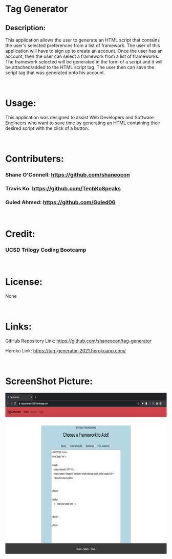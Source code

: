 # Tag Generator

## Description:

This application allows the user to generate an HTML script that contains the user's selected preferences from a list of framework. The user of this application will have to sign up to create an account. Once the user has an account, then the user can select a framework from a list of frameworks. The framework selected will be generated in the form of a script and it will be attached/added to the HTML script tag. The user then can save the script tag that was generated onto his account. 

<br>

# Usage:

This application was designed to assist Web Developers and Software Engineers who want to save time by generating an HTML containing their desired script with the click of a button.

<br>

# Contributers:

### Shane O'Connell: https://github.com/shaneocon

### Travis Ko: https://github.com/TechKoSpeaks

### Guled Ahmed: https://github.com/Guled06

<br>

# Credit:

### UCSD Trilogy Coding Bootcamp

<br>

# License:

None

<br>

# Links:

GitHub Repository Link: https://github.com/shaneocon/tag-generator

Heroku Link: https://tag-generator-2021.herokuapp.com/

<br>

# ScreenShot Picture:

<img src="./docs/project3.png">

